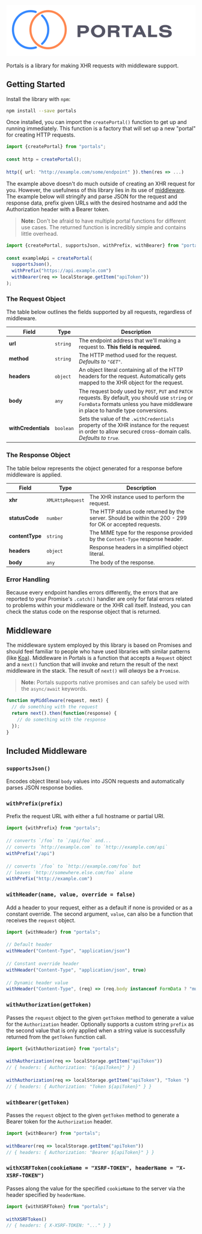 ![Portals](logo.png)

Portals is a library for making XHR requests with middleware support.

## Getting Started

Install the library with `npm`:

```sh
npm install --save portals
```

Once installed, you can import the `createPortal()` function to get up and running immediately.  This function is a factory that will set up a new "portal" for creating HTTP requests.

```ts
import {createPortal} from "portals";

const http = createPortal();

http({ url: "http://example.com/some/endpoint" }).then(res => ...)
```

The example above doesn't do much outside of creating an XHR request for you.  However, the usefulness of this library lies in its use of [middleware](#middleware).  The example below will stringify and parse JSON for the request and response data, prefix given URLs with the desired hostname and add the Authorization header with a Bearer token.

> **Note:** Don't be afraid to have multiple portal functions for different use cases.  The returned function is incredibly simple and contains little overhead.

```ts
import {createPortal, supportsJson, withPrefix, withBearer} from "portals";

const exampleApi = createPortal(
  supportsJson(),
  withPrefix("https://api.example.com")
  withBearer(req => localStorage.getItem("apiToken"))
);
```

### The Request Object

The table below outlines the fields supported by all requests, regardless of middleware.

| Field               | Type      | Description                                                                                                                                                                             |
| ------------------- | --------- | --------------------------------------------------------------------------------------------------------------------------------------------------------------------------------------- |
| **url**             | `string`  | The endpoint address that we'll making a request to.  **This field is required.**                                                                                                       |
| **method**          | `string`  | The HTTP method used for the request.  _Defaults to `"GET"`._                                                                                                                           |
| **headers**         | `object`  | An object literal containing all of the HTTP headers for the request.  Automatically gets mapped to the XHR object for the request.                                                     |
| **body**            | `any`     | The request body used by `POST`, `PUT` and `PATCH` requests.  By default, you should use `string` or `FormData` formats unless you have middleware in place to handle type conversions. |
| **withCredentials** | `boolean` | Sets the value of the `.withCredentials` property of the XHR instance for the request in order to allow secured cross-domain calls. _Defaults to `true`._                               |

### The Response Object

The table below represents the object generated for a response before middleware is applied.

| Field           | Type             | Description                                                                                               |
| --------------- | ---------------- | --------------------------------------------------------------------------------------------------------- |
| **xhr**         | `XMLHttpRequest` | The XHR instance used to perform the request.                                                             |
| **statusCode**  | `number`         | The HTTP status code returned by the server.  Should be within the 200 - 299 for OK or accepted requests. |
| **contentType** | `string`         | The MIME type for the response provided by the `Content-Type` response header.                            |
| **headers**     | `object`         | Response headers in a simplified object literal.                                                          |
| **body**        | `any`            | The body of the response.                                                                                 |

### Error Handling

Because every endpoint handles errors differently, the errors that are reported to your Promise's `.catch()` handler are only for fatal errors related to problems within your middleware or the XHR call itself.  Instead, you can check the status code on the response object that is returned.

## Middleware

The middleware system employed by this library is based on Promises and should feel familiar to people who have used libraries with similar patterns (like [Koa](https://koajs.com)).  Middleware in Portals is a function that accepts a `Request` object and a `next()` function that will invoke and return the result of the next middleware in the stack.  The result of `next()` will _always_ be a `Promise`.

> **Note:** Portals supports native promises and can safely be used with the `async/await` keywords.

```ts
function myMiddleware(request, next) {
  // do something with the request
  return next().then(function(response) {
    // do something with the response
  });
}
```

## Included Middleware

### `supportsJson()`

Encodes object literal `body` values into JSON requests and automatically parses JSON response bodies.

### `withPrefix(prefix)`

Prefix the request URL with either a full hostname or partial URI.

```ts
import {withPrefix} from "portals";

// converts `/foo` to `/api/foo` and...
// converts `http://example.com` to `http://example.com/api`
withPrefix("/api")

// converts `/foo` to `http://example.com/foo` but
// leaves `http://somewhere.else.com/foo` alone
withPrefix("http://example.com")
```

### `withHeader(name, value, override = false)`

Add a header to your request, either as a default if none is provided or as a constant override.  The second argument, `value`, can also be a function that receives the `request` object.

```ts
import {withHeader} from "portals";

// Default header
withHeader("Content-Type", "application/json")

// Constant override header
withHeader("Content-Type", "application/json", true)

// Dynamic header value
withHeader("Content-Type", (req) => (req.body instanceof FormData ? "multipart/form-data" : "application/json"))
```

### `withAuthorization(getToken)`

Passes the `request` object to the given `getToken` method to generate a value for the `Authorization` header.  Optionally supports a custom string `prefix` as the second value that is only applied when a string value is successfully returned from the `getToken` function call.

```ts
import {withAuthorization} from "portals";

withAuthorization(req => localStorage.getItem("apiToken"))
// { headers: { Authorization: "${apiToken}" } }

withAuthorization(req => localStorage.getItem("apiToken"), "Token ")
// { headers: { Authorization: "Token ${apiToken}" } }
```

### `withBearer(getToken)`

Passes the `request` object to the given `getToken` method to generate a Bearer token for the `Authorization` header.

```ts
import {withBearer} from "portals";

withBearer(req => localStorage.getItem("apiToken"))
// { headers: { Authorization: "Bearer ${apiToken}" } }
```

### `withXSRFToken(cookieName = "XSRF-TOKEN", headerName = "X-XSRF-TOKEN")`

Passes along the value for the specified `cookieName` to the server via the header specified by `headerName`.

```ts
import {withXSRFToken} from "portals";

withXSRFToken()
// { headers: { X-XSRF-TOKEN: "..." } }
```
